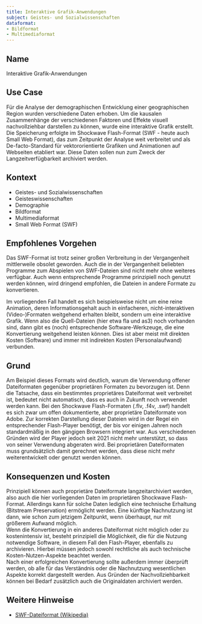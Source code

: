 ```yaml
---
title: Interaktive Grafik-Anwendungen
subject: Geistes- und Sozialwissenschaften
dataformat:
- Bildformat
- Multimediaformat
---
```


## Name    
Interaktive Grafik-Anwendungen

## Use Case  
Für die Analyse der demographischen Entwicklung einer geographischen Region wurden verschiedene Daten erhoben. Um die kausalen Zusammenhänge der verschiedenen Faktoren und Effekte visuell nachvollziehbar darstellen zu können, wurde eine interaktive Grafik erstellt. Die Speicherung erfolgte im Shockwave Flash-Format (SWF - heute auch Small Web Format), das zum Zeitpunkt der Analyse weit verbreitet und als De-facto-Standard für vektororientierte Grafiken und Animationen auf Webseiten etabliert war. Diese Daten sollen nun zum Zweck der Langzeitverfügbarkeit archiviert werden.

## Kontext  
* Geistes- und Sozialwissenschaften  
* Geisteswissenschaften  
* Demographie  
* Bildformat  
* Multimediaformat  
* Small Web Format (SWF)  


## Empfohlenes Vorgehen    
Das SWF-Format ist trotz seiner großen Verbreitung in der Vergangenheit mittlerweile obsolet geworden. Auch die in der Vergangenheit beliebten Programme zum Abspielen von SWF-Dateien sind nicht mehr ohne weiteres verfügbar.
Auch wenn entsprechende Programme prinzipiell noch genutzt werden können, wird dringend empfohlen, die Dateien in andere Formate zu konvertieren. 

Im vorliegenden Fall handelt es sich beispielsweise nicht um eine reine Animation, deren Informationsgehalt auch in einfacheren, nicht-interaktiven (Video-)Formaten weitgehend erhalten bleibt, sondern um eine interaktive Grafik. Wenn also die Quell-Dateien (hier etwa fla und as3) noch vorhanden sind, dann gibt es (noch) entsprechende Software-Werkzeuge, die eine Konvertierung weitgehend leisten können. Dies ist aber meist mit direkten Kosten (Software) und immer mit indirekten Kosten (Personalaufwand) verbunden.
 
## Grund    

Am Beispiel dieses Formats wird deutlich, warum die Verwendung offener Dateiformaten gegenüber proprietären Formaten zu bevorzugen ist. Denn die Tatsache, dass ein bestimmtes proprietäres Dateiformat weit verbreitet ist, bedeutet nicht automatisch, dass es auch in Zukunft noch verwendet werden kann.
Bei den Shockwave Flash-Formaten (.flv, .f4v, .swf) handelt es sich zwar um offen dokumentierte, aber proprietäre Dateiformate von Adobe. Zur korrekten Darstellung dieser Dateien wird in der Regel ein entsprechender Flash-Player benötigt, der bis vor einigen Jahren noch standardmäßig in den gängigen Browsern integriert war. Aus verschiedenen Gründen wird der Player jedoch seit 2021 nicht mehr unterstützt, so dass von seiner Verwendung abgeraten wird. Bei proprietären Dateiformaten muss grundsätzlich damit gerechnet werden, dass diese nicht mehr weiterentwickelt oder genutzt werden können.


## Konsequenzen und Kosten   
Prinzipiell können auch proprietäre Dateiformate langzeitarchiviert werden, also auch die hier vorliegenden Daten im proprietären Shockwave Flash-Format. Allerdings kann für solche Daten lediglich eine technische Erhaltung (Bitstream Preservation) ermöglicht werden. Eine künftige Nachnutzung ist dann, wie schon zum jetzigem Zeitpunkt, wenn überhaupt, nur mit größerem Aufwand möglich.  
Wenn die Konvertierung in ein anderes Dateiformat nicht möglich oder zu kostenintensiv ist, besteht prinzipiell die Möglichkeit, die für die Nutzung notwendige Software, in diesem Fall den Flash-Player, ebenfalls zu archivieren. Hierbei müssen jedoch sowohl rechtliche als auch technische Kosten-Nutzen-Aspekte beachtet werden.  
Nach einer erfolgreichen Konvertierung sollte außerdem immer überprüft werden, ob alle für das Verständnis oder die Nachnutzung wesentlichen Aspekte korrekt dargestellt werden. Aus Gründen der Nachvollziehbarkeit können bei Bedarf zusätzlich auch die Originaldaten archiviert werden.

## Weitere Hinweise  
* [SWF-Dateiformat (Wikipedia)](https://de.wikipedia.org/wiki/Adobe_Flash#SWF-Dateiformat)
